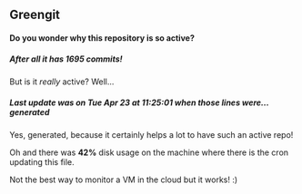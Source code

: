 ## Greengit

#### Do you wonder why this repository is so active?

##### After all it has 1695 commits!

But is it *really* active? Well...

##### Last update was on Tue Apr 23 at 11:25:01 when those lines were... generated

Yes, generated, because it certainly helps a lot to have such an active repo!

Oh and there was **42%** disk usage on the machine
where there is the cron updating this file.

Not the best way to monitor a VM in the cloud but it works! :)
